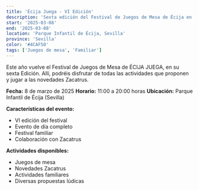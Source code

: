 ```yaml
---
title: 'Écija Juega - VI Edición'
description: 'Sexta edición del Festival de Juegos de Mesa de Écija en el Parque Infantil.'
start: '2025-03-08'
end: '2025-03-08'
location: 'Parque Infantil de Écija, Sevilla'
province: 'Sevilla'
color: '#4CAF50'
tags: ['Juegos de mesa', 'Familiar']
---
```


Este año vuelve el Festival de Juegos de Mesa de ÉCIJA JUEGA, en su sexta Edición. Allí, podréis disfrutar de todas las actividades que proponen y jugar a las novedades Zacatrus.

**Fecha:** 8 de marzo de 2025
**Horario:** 11:00 a 20:00 horas
**Ubicación:** Parque Infantil de Écija (Sevilla)

**Características del evento:**
- VI edición del festival
- Evento de día completo
- Festival familiar
- Colaboración con Zacatrus

**Actividades disponibles:**
- Juegos de mesa
- Novedades Zacatrus
- Actividades familiares
- Diversas propuestas lúdicas
